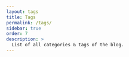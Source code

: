 ```yaml
---
layout: tags
title: Tags
permalink: /tags/
sidebar: true
order: 7
description: >
  List of all categories & tags of the blog.
---
```

